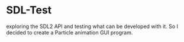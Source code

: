 # SDL-Test
exploring the SDL2 API and testing what can be developed with it.
So I decided to create a Particle animation GUI program.

